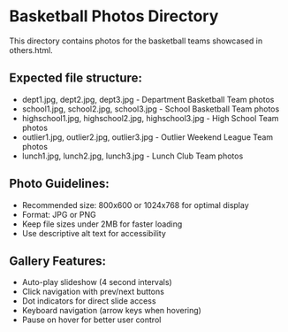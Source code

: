 # Basketball Photos Directory

This directory contains photos for the basketball teams showcased in others.html.

## Expected file structure:

- dept1.jpg, dept2.jpg, dept3.jpg - Department Basketball Team photos
- school1.jpg, school2.jpg, school3.jpg - School Basketball Team photos
- highschool1.jpg, highschool2.jpg, highschool3.jpg - High School Team photos
- outlier1.jpg, outlier2.jpg, outlier3.jpg - Outlier Weekend League Team photos
- lunch1.jpg, lunch2.jpg, lunch3.jpg - Lunch Club Team photos

## Photo Guidelines:

- Recommended size: 800x600 or 1024x768 for optimal display
- Format: JPG or PNG
- Keep file sizes under 2MB for faster loading
- Use descriptive alt text for accessibility

## Gallery Features:

- Auto-play slideshow (4 second intervals)
- Click navigation with prev/next buttons
- Dot indicators for direct slide access
- Keyboard navigation (arrow keys when hovering)
- Pause on hover for better user control
